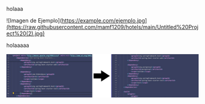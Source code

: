 holaaa 

![Imagen de Ejemplo](https://example.com/ejemplo.jpg](https://raw.githubusercontent.com/mamf1209/hotels/main/Untitled%20Project%20(2).jpg)

holaaaaa

![Imagen de Ejemplo](https://raw.githubusercontent.com/mamf1209/hotels/main/Web_Photo_Editor%20(1).jpg)

